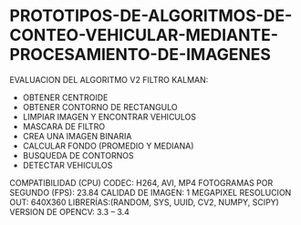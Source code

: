 # PROTOTIPOS-DE-ALGORITMOS-DE-CONTEO-VEHICULAR-MEDIANTE-PROCESAMIENTO-DE-IMAGENES

EVALUACION DEL ALGORITMO V2 FILTRO KALMAN:
- OBTENER CENTROIDE
- OBTENER CONTORNO DE RECTANGULO
- LIMPIAR IMAGEN Y ENCONTRAR VEHICULOS
- MASCARA DE FILTRO
- CREA UNA IMAGEN BINARIA 
- CALCULAR FONDO (PROMEDIO Y MEDIANA)
- BUSQUEDA DE CONTORNOS
- DETECTAR VEHICULOS

COMPATIBILIDAD (CPU)
CODEC: H264, AVI, MP4
FOTOGRAMAS POR SEGUNDO (FPS): 23.84
CALIDAD DE IMAGEN: 1 MEGAPIXEL
RESOLUCION OUT: 640X360
LIBRERÍAS:(RANDOM, SYS, UUID, CV2, NUMPY, SCIPY)
VERSION DE OPENCV: 3.3 – 3.4
